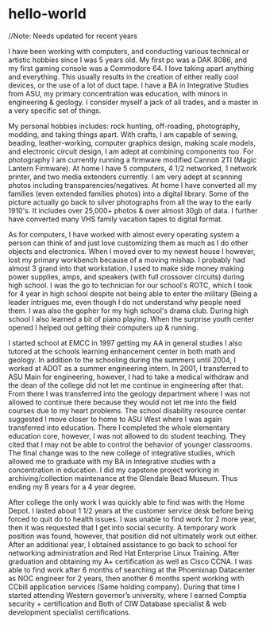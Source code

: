 # hello-world
//Note: Needs updated for recent years

I have been working with computers, and conducting various technical or artistic hobbies since I was 5 years old. My first pc was a DAK 8086, and my first gaming console was a Commodore 64. I love taking apart anything and everything. This usually results in the creation of either really cool devices, or the use of a lot of duct tape. I have a BA in Integrative Studies from ASU, my primary concentration was education, with minors in engineering & geology. I consider myself a jack of all trades, and a master in a very specific set of things.

My personal hobbies includes: rock hunting, off-roading, photography, modding, and taking things apart. With crafts, I am capable of sewing, beading, leather-working, computer graphics design, making scale models, and electronic circuit design, I am adept at combining components too. For photography I am currently running a firmware modified Cannon 2TI (Magic Lantern Firmware). At home I have 5 computers, 4 1/2 networked, 1 network printer, and two media extenders currently. I am very adept at scanning photos including transparencies/negatives. At home I have converted all my families (even extended families photos) into a digital library. Some of the picture actually go back to silver photographs from all the way to the early 1910's. It includes over 25,000+ photos & over almost 30gb of data. I further have converted many VHS family vacation tapes to digital format.

As for computers, I have worked with almost every operating system a person can think of and just love customizing them as much as I do other objects and electronics. When I moved over to my newest house I however, lost my primary workbench because of a moving mishap. I probably had almost 3 grand into that workstation. I used to make side money making power supplies, amps, and speakers (with full crossover circuits) during high school. I was the go to technician for our school's ROTC, which I took for 4 year in high school despite not being able to enter the military (Being a leader intrigues me, even though I do not understand why people need them. I was also the gopher for my high school's drama club. During high school I also learned a bit of piano playing. When the surprise youth center opened I helped out getting their computers up & running.

I started school at EMCC in 1997 getting my AA in general studies I also tutored at the schools learning enhancement center in both math and geology. In addition to the schooling during the summers until 2004, I worked at ADOT as a summer engineering intern. In 2001, I transferred to ASU Main for engineering, however, I had to take a medical withdraw and the dean of the college did not let me continue in engineering after that. From there I was transferred into the geology department where I was not allowed to continue there because they would not let me into the field courses due to my heart problems. The school disability resource center suggested I move closer to home to ASU West where I was again transferred into education. There I completed the whole elementary education core, however, I was not allowed to do student teaching. They cited that I may not be able to control the behavior of younger classrooms. The final change was to the new college of integrative studies, which allowed me to graduate with my BA in Integrative studies with a concentration in education. I did my capstone project working in archiving/collection maintenance at the Glendale Bead Museum. Thus ending my 8 years for a 4 year degree.

After college the only work I was quickly able to find was with the Home Depot. I lasted about 1 1/2 years at the customer service desk before being forced to quit do to health issues. I was unable to find work for 2 more year, then it was requested that I get into social security. A temporary work position was found, however, that position did not ultimately work out either. After an additional year, I obtained assistance to go back to school for networking administration and Red Hat Enterprise Linux Training. After graduation and obtaining my A+ certification as well as Cisco CCNA. I was able to find work after 6 months of searching at the Phoenixnap Datacenter as NOC engineer for 2 years, then another 6 months spent working with CCbill application services (Same holding company). During that time I started attending Western governor’s university, where I earned Comptia security + certification and Both of CIW Database specialist & web development specialist certifications.


